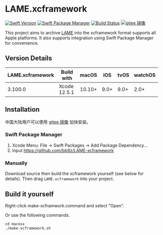 # LAME.xcframework

[![Swift Version](https://img.shields.io/badge/Swift-5.3+-F05138.svg?style=flat-square)](https://swift.org)
[![Swift Package Manager](https://img.shields.io/badge/spm-compatible-F05138.svg?style=flat-square)](https://swift.org/package-manager)
[![Build Status](https://img.shields.io/github/workflow/status/bb9z/LAME-xcframework/CI?style=flat-square&colorA=555555&colorB=F05138)](https://github.com/bb9z/LAME-xcframework/actions)
[![gitee 镜像](https://img.shields.io/badge/%E9%95%9C%E5%83%8F-gitee-C61E22.svg?style=flat-square)](https://gitee.com/bb9z/LAME-xcframework)

This project aims to archive [LAME](https://lame.sourceforge.io) into the xcframework format supports all Apple platforms. It also supports integration using Swift Package Manager for convenience.

## Version Details

LAME.xcframework | Build with   | macOS  | iOS  | tvOS | watchOS
-----------------|--------------|--------|------|------|--------
3.100.0          | Xcode 12.5.1 | 10.10+ | 9.0+ | 9.0+ | 2.0+

## Installation

中国大陆用户可以使用 [gitee 镜像](https://gitee.com/bb9z/LAME-xcframework) 加快安装。

### Swift Package Manager

1. Xcode Menu: File -> Swift Packages -> Add Package Dependency...
2. Input https://github.com/bb9z/LAME-xcframework

### Manually

Download source then build the xcframework yourself (see below for details). Then drag `LAME.xcframework` into your project.

## Build it yourself

Right-click make-xcframwork.command and select "Open".

Or use the following commands.

```shell
cd macosx
./make-xcframework.sh
```
